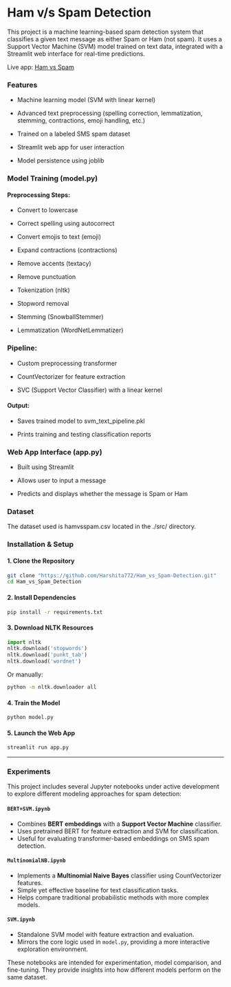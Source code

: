 # Ham v/s Spam Detection

This project is a machine learning-based spam detection system that classifies a given text message as either Spam or Ham (not spam). It uses a Support Vector Machine (SVM) model trained on text data, integrated with a Streamlit web interface for real-time predictions.


Live app: [Ham vs Spam](http://34.131.53.70:8502/)

### Features
- Machine learning model (SVM with linear kernel)

- Advanced text preprocessing (spelling correction, lemmatization, stemming, contractions, emoji handling, etc.)

- Trained on a labeled SMS spam dataset

- Streamlit web app for user interaction

- Model persistence using joblib

### Model Training (model.py)
#### Preprocessing Steps:

- Convert to lowercase

- Correct spelling using autocorrect

- Convert emojis to text (emoji)

- Expand contractions (contractions)

- Remove accents (textacy)

- Remove punctuation

- Tokenization (nltk)

- Stopword removal

- Stemming (SnowballStemmer)

- Lemmatization (WordNetLemmatizer)

### Pipeline:
- Custom preprocessing transformer

- CountVectorizer for feature extraction

- SVC (Support Vector Classifier) with a linear kernel

#### Output:

- Saves trained model to svm_text_pipeline.pkl

- Prints training and testing classification reports

### Web App Interface (app.py)

- Built using Streamlit

- Allows user to input a message

- Predicts and displays whether the message is Spam or Ham


### Dataset
The dataset used is hamvsspam.csv located in the ./src/ directory.

### Installation & Setup

#### 1. Clone the Repository
```bash
git clone "https://github.com/Harshita772/Ham_vs_Spam-Detection.git"
cd Ham_vs_Spam_Detection
```

#### 2. Install Dependencies
```bash
pip install -r requirements.txt
```

#### 3. Download NLTK Resources
```python
import nltk
nltk.download('stopwords')
nltk.download('punkt_tab')
nltk.download('wordnet')
```

Or manually:
```bash
python -m nltk.downloader all
```

#### 4. Train the Model
```bash
python model.py
```

#### 5. Launch the Web App
```bash
streamlit run app.py
```

---

### Experiments

This project includes several Jupyter notebooks under active development to explore different modeling approaches for spam detection:

#### `BERT+SVM.ipynb`
- Combines **BERT embeddings** with a **Support Vector Machine** classifier.
- Uses pretrained BERT for feature extraction and SVM for classification.
- Useful for evaluating transformer-based embeddings on SMS spam detection.

#### `MultinomialNB.ipynb`
- Implements a **Multinomial Naive Bayes** classifier using CountVectorizer features.
- Simple yet effective baseline for text classification tasks.
- Helps compare traditional probabilistic methods with more complex models.

#### `SVM.ipynb`
- Standalone SVM model with feature extraction and evaluation.
- Mirrors the core logic used in `model.py`, providing a more interactive exploration environment.

These notebooks are intended for experimentation, model comparison, and fine-tuning. They provide insights into how different models perform on the same dataset.
